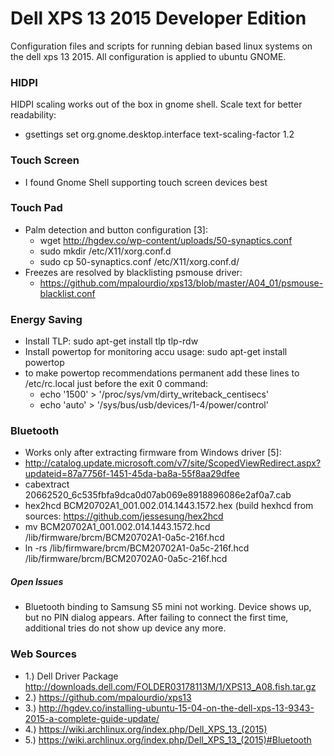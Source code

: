 # Dell XPS 13 2015 Developer Edition
Configuration files and scripts for running debian based linux systems on the dell xps 13 2015.
All configuration is applied to ubuntu GNOME.

### HIDPI
HIDPI scaling works out of the box in gnome shell.
Scale text for better readability:
* gsettings set org.gnome.desktop.interface text-scaling-factor 1.2

### Touch Screen

* I found Gnome Shell supporting touch screen devices best

### Touch Pad
* Palm detection and button configuration [3]:
  * wget http://hgdev.co/wp-content/uploads/50-synaptics.conf
  * sudo mkdir /etc/X11/xorg.conf.d
  * sudo cp 50-synaptics.conf /etc/X11/xorg.conf.d/
* Freezes are resolved by blacklisting psmouse driver:
  * https://github.com/mpalourdio/xps13/blob/master/A04_01/psmouse-blacklist.conf

### Energy Saving

* Install TLP: sudo apt-get install tlp tlp-rdw
* Install powertop for monitoring accu usage: sudo apt-get install powertop
* to make powertop recommendations permanent add these lines to /etc/rc.local just before the exit 0 command:
  * echo '1500' > '/proc/sys/vm/dirty_writeback_centisecs'
  * echo 'auto' > '/sys/bus/usb/devices/1-4/power/control'

### Bluetooth

* Works only after extracting firmware from Windows driver [5]:
 * http://catalog.update.microsoft.com/v7/site/ScopedViewRedirect.aspx?updateid=87a7756f-1451-45da-ba8a-55f8aa29dfee
 * cabextract 20662520_6c535fbfa9dca0d07ab069e8918896086e2af0a7.cab
 * hex2hcd BCM20702A1_001.002.014.1443.1572.hex (build hexhcd from sources: https://github.com/jessesung/hex2hcd
 * mv BCM20702A1_001.002.014.1443.1572.hcd /lib/firmware/brcm/BCM20702A1-0a5c-216f.hcd
 * ln -rs /lib/firmware/brcm/BCM20702A1-0a5c-216f.hcd /lib/firmware/brcm/BCM20702A0-0a5c-216f.hcd

##### Open Issues

* Bluetooth binding to Samsung S5 mini not working. Device shows up, but no PIN dialog appears. After failing to connect the first time, additional tries do not show up device any more.

### Web Sources

* 1.) Dell Driver Package http://downloads.dell.com/FOLDER03178113M/1/XPS13_A08.fish.tar.gz
* 2.) https://github.com/mpalourdio/xps13
* 3.) http://hgdev.co/installing-ubuntu-15-04-on-the-dell-xps-13-9343-2015-a-complete-guide-update/
* 4.) https://wiki.archlinux.org/index.php/Dell_XPS_13_(2015)
* 5.) https://wiki.archlinux.org/index.php/Dell_XPS_13_(2015)#Bluetooth
